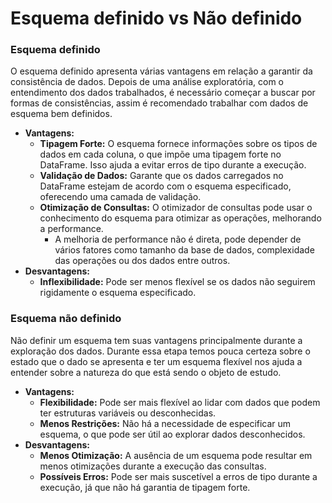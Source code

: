 # Esquema definido vs Não definido

### Esquema definido

O esquema definido apresenta várias vantagens em relação a garantir da consistência de dados. Depois de uma análise exploratória, com o entendimento dos dados trabalhados, é necessário começar a buscar por formas de consistências, assim é recomendado trabalhar com dados de esquema bem definidos.

- **Vantagens:**
	- **Tipagem Forte:** O esquema fornece informações sobre os tipos de dados em cada coluna, o que impõe uma tipagem forte no DataFrame. Isso ajuda a evitar erros de tipo durante a execução.
	- **Validação de Dados:** Garante que os dados carregados no DataFrame estejam de acordo com o esquema especificado, oferecendo uma camada de validação.
	- **Otimização de Consultas:** O otimizador de consultas pode usar o conhecimento do esquema para otimizar as operações, melhorando a performance.
		- A melhoria de performance não é direta, pode depender de vários fatores como tamanho da base de dados, complexidade das operações ou dos dados entre outros. 
- **Desvantagens:**
    - **Inflexibilidade:** Pode ser menos flexível se os dados não seguirem rigidamente o esquema especificado.

### Esquema não definido

Não definir um esquema tem suas vantagens principalmente durante a exploração dos dados. Durante essa etapa temos pouca certeza sobre o estado que o dado se apresenta e ter um esquema flexível nos ajuda a entender sobre a natureza do que está sendo o objeto de estudo.

- **Vantagens:**
    - **Flexibilidade:** Pode ser mais flexível ao lidar com dados que podem ter estruturas variáveis ou desconhecidas.
    - **Menos Restrições:** Não há a necessidade de especificar um esquema, o que pode ser útil ao explorar dados desconhecidos.
- **Desvantagens:**
    - **Menos Otimização:** A ausência de um esquema pode resultar em menos otimizações durante a execução das consultas.
    - **Possíveis Erros:** Pode ser mais suscetível a erros de tipo durante a execução, já que não há garantia de tipagem forte.
